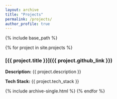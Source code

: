 ```yaml
---
layout: archive
title: "Projects"
permalink: /projects/
author_profile: true
---
```


{% include base_path %}

{% for project in site.projects %}
  ### [{{ project.title }}]({{ project.github_link }})
  
  **Description:** {{ project.description }}
  
  **Tech Stack:** {{ project.tech_stack }}
  
  {% include archive-single.html %}
{% endfor %}

